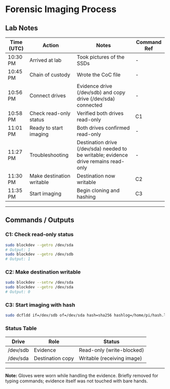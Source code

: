 # Forensic Imaging Process

## Lab Notes

| Time (UTC) | Action | Notes | Command Ref |
|------------|--------|-------|-------------|
| 10:30 PM | Arrived at lab | Took pictures of the SSDs | - |
| 10:45 PM | Chain of custody | Wrote the CoC file | - |
| 10:56 PM | Connect drives | Evidence drive (/dev/sdb) and copy drive (/dev/sda) connected | - |
| 10:58 PM | Check read-only status | Verified both drives read-only | C1 |
| 11:01 PM | Ready to start imaging | Both drives confirmed read-only | - |
| 11:27 PM | Troubleshooting | Destination drive (/dev/sda) needed to be writable; evidence drive remains read-only | - |
| 11:30 PM | Make destination writable | Destination now writable | C2 |
| 11:35 PM | Start imaging | Begin cloning and hashing | C3 |

---

## Commands / Outputs

### C1: Check read-only status
```bash
sudo blockdev --getro /dev/sda
# Output: 1
sudo blockdev --getro /dev/sdb
# Output: 1
```
### C2: Make destination writable
```bash
sudo blockdev --setrw /dev/sda
sudo blockdev --getro /dev/sda
# Output: 0
```
### C3: Start imaging with hash
```bash
sudo dcfldd if=/dev/sdb of=/dev/sda hash=sha256 hashlog=/home/pi/hash.log
```

### Status Table

| Drive    | Role             | Status                     |
| -------- | ---------------- | -------------------------- |
| /dev/sdb | Evidence         | Read-only (write-blocked)  |
| /dev/sda | Destination copy | Writable (receiving image) |

---

**Note:** Gloves were worn while handling the evidence. Briefly removed for typing commands; evidence itself was not touched with bare hands.
